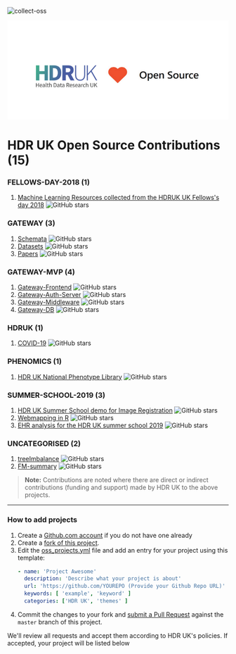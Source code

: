 ![collect-oss](https://github.com/HDRUK/oss/workflows/collect-oss/badge.svg)
<p align="center">
  <img src="images/HDRUK_LOVE_OPEN_SOURCE.png">
</p>

# HDR UK Open Source Contributions (15)

### FELLOWS-DAY-2018 (1)
1. [Machine Learning Resources collected from the HDRUK UK Fellows's day 2018](https://github.com/alastair-droop/HDRUK-fellows-day-2018) ![GitHub stars](https://img.shields.io/github/stars/alastair-droop/HDRUK-fellows-day-2018?style=flat)


### GATEWAY (3)
1. [Schemata](https://github.com/HDRUK/schemata) ![GitHub stars](https://img.shields.io/github/stars/HDRUK/schemata?style=flat)
2. [Datasets](https://github.com/HDRUK/datasets) ![GitHub stars](https://img.shields.io/github/stars/HDRUK/datasets?style=flat)
3. [Papers](https://github.com/HDRUK/papers) ![GitHub stars](https://img.shields.io/github/stars/HDRUK/papers?style=flat)


### GATEWAY-MVP (4)
1. [Gateway-Frontend](https://github.com/HDRUK/Gateway-Frontend) ![GitHub stars](https://img.shields.io/github/stars/HDRUK/Gateway-Frontend?style=flat)
2. [Gateway-Auth-Server](https://github.com/HDRUK/Gateway-Auth-Server) ![GitHub stars](https://img.shields.io/github/stars/HDRUK/Gateway-Auth-Server?style=flat)
3. [Gateway-Middleware](https://github.com/HDRUK/Gateway-Middleware) ![GitHub stars](https://img.shields.io/github/stars/HDRUK/Gateway-Middleware?style=flat)
4. [Gateway-DB](https://github.com/HDRUK/Gateway-DB) ![GitHub stars](https://img.shields.io/github/stars/HDRUK/Gateway-DB?style=flat)


### HDRUK (1)
1. [COVID-19](https://github.com/HDRUK/covid-19) ![GitHub stars](https://img.shields.io/github/stars/HDRUK/covid-19?style=flat)


### PHENOMICS (1)
1. [HDR UK National Phenotype Library](https://github.com/spiros/hdr-caliber-phenome-portal) ![GitHub stars](https://img.shields.io/github/stars/spiros/hdr-caliber-phenome-portal?style=flat)


### SUMMER-SCHOOL-2019 (3)
1. [HDR UK Summer School demo for Image Registration](https://github.com/bwpapiez/hdr_uk_demo) ![GitHub stars](https://img.shields.io/github/stars/bwpapiez/hdr_uk_demo?style=flat)
2. [Webmapping in R](https://github.com/alalexiou/HDR-UK_Webmapping_in_R) ![GitHub stars](https://img.shields.io/github/stars/alalexiou/HDR-UK_Webmapping_in_R?style=flat)
3. [EHR analysis for the HDR UK summer school 2019](https://github.com/athro/hdruk_summerschool_session1) ![GitHub stars](https://img.shields.io/github/stars/athro/hdruk_summerschool_session1?style=flat)


### UNCATEGORISED (2)
1. [treeImbalance](https://github.com/HDRUK/treeImbalance) ![GitHub stars](https://img.shields.io/github/stars/HDRUK/treeImbalance?style=flat)
2. [FM-summary](https://github.com/hailianghuang/FM-summary) ![GitHub stars](https://img.shields.io/github/stars/hailianghuang/FM-summary?style=flat)


> **Note:** Contributions are noted where there are direct or indirect contributions (funding and support) made by HDR UK to the above projects.

---
### How to add projects

1. Create a [Github.com account](https://github.com/join) if you do not have one already
2. Create a [fork of this project](https://github.com/HDRUK/oss).
3. Edit the [oss_projects.yml](data/oss_projects.yml) file and add an entry for your project using this template:
   ```yaml
   - name: 'Project Awesome'
     description: 'Describe what your project is about'
     url: 'https://github.com/YOUREPO (Provide your Github Repo URL)'
     keywords: [ 'example', 'keyword' ]
     categories: ['HDR UK', 'themes' ]
   ```
4. Commit the changes to your fork and [submit a Pull Request](https://github.com/HDRUK/oss/compare) against the `master` branch of this project.

We'll review all requests and accept them according to HDR UK's policies. If accepted, your project will be listed below